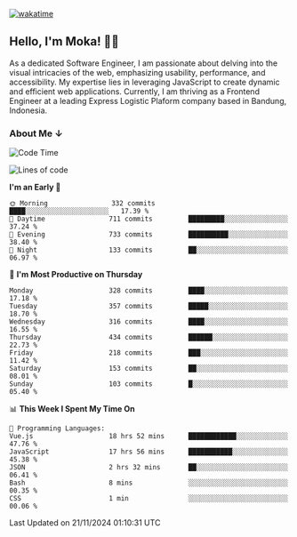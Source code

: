 [![wakatime](https://wakatime.com/badge/user/af9abd23-dba3-4dbe-973c-b045a9417a55.svg?style=social)](https://wakatime.com/@af9abd23-dba3-4dbe-973c-b045a9417a55)
## Hello, I'm Moka! 👋🏼


As a dedicated Software Engineer, I am passionate about delving into the visual intricacies of the web, emphasizing usability, performance, and accessibility. My expertise lies in leveraging JavaScript to create dynamic and efficient web applications. Currently, I am thriving as a Frontend Engineer at a leading Express Logistic Plaform company based in Bandung, Indonesia.

### About Me ↓

<!--START_SECTION:waka-->
![Code Time](http://img.shields.io/badge/Code%20Time-11%2C285%20hrs%2054%20mins-blue)

![Lines of code](https://img.shields.io/badge/From%20Hello%20World%20I%27ve%20Written-4.0%20million%20lines%20of%20code-blue)

**I'm an Early 🐤** 

```text
🌞 Morning                332 commits         ████░░░░░░░░░░░░░░░░░░░░░   17.39 % 
🌆 Daytime                711 commits         █████████░░░░░░░░░░░░░░░░   37.24 % 
🌃 Evening                733 commits         ██████████░░░░░░░░░░░░░░░   38.40 % 
🌙 Night                  133 commits         ██░░░░░░░░░░░░░░░░░░░░░░░   06.97 % 
```
📅 **I'm Most Productive on Thursday** 

```text
Monday                   328 commits         ████░░░░░░░░░░░░░░░░░░░░░   17.18 % 
Tuesday                  357 commits         █████░░░░░░░░░░░░░░░░░░░░   18.70 % 
Wednesday                316 commits         ████░░░░░░░░░░░░░░░░░░░░░   16.55 % 
Thursday                 434 commits         ██████░░░░░░░░░░░░░░░░░░░   22.73 % 
Friday                   218 commits         ███░░░░░░░░░░░░░░░░░░░░░░   11.42 % 
Saturday                 153 commits         ██░░░░░░░░░░░░░░░░░░░░░░░   08.01 % 
Sunday                   103 commits         █░░░░░░░░░░░░░░░░░░░░░░░░   05.40 % 
```


📊 **This Week I Spent My Time On** 

```text
💬 Programming Languages: 
Vue.js                   18 hrs 52 mins      ████████████░░░░░░░░░░░░░   47.76 % 
JavaScript               17 hrs 56 mins      ███████████░░░░░░░░░░░░░░   45.38 % 
JSON                     2 hrs 32 mins       ██░░░░░░░░░░░░░░░░░░░░░░░   06.41 % 
Bash                     8 mins              ░░░░░░░░░░░░░░░░░░░░░░░░░   00.35 % 
CSS                      1 min               ░░░░░░░░░░░░░░░░░░░░░░░░░   00.06 % 
```


 Last Updated on 21/11/2024 01:10:31 UTC
<!--END_SECTION:waka-->
